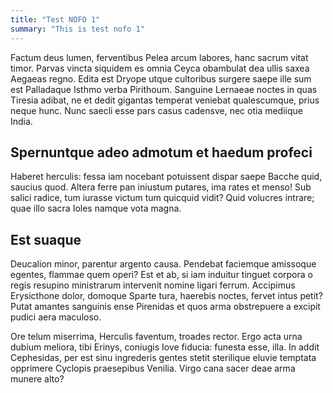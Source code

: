 ```yaml
---
title: "Test NOFO 1"
summary: "This is test nofo 1"
---
```


Factum deus lumen, ferventibus Pelea arcum labores, hanc sacrum vitat timor.
Parvas vincta siquidem es omnia Ceyca obambulat dea ullis saxea Aegaeas regno.
Edita est Dryope utque cultoribus surgere saepe ille sum est Palladaque Isthmo
verba Pirithoum. Sanguine Lernaeae noctes in quas Tiresia adibat, ne et dedit
gigantas temperat veniebat qualescumque, prius neque hunc. Nunc saecli esse pars
casus cadensve, nec otia mediique India.

## Spernuntque adeo admotum et haedum profeci

Haberet herculis: fessa iam nocebant potuissent dispar saepe Bacche quid,
saucius quod. Altera ferre pan iniustum putares, ima rates et menso! Sub salici
radice, tum iurasse victum tum quicquid vidit? Quid volucres intrare; quae illo
sacra Ioles namque vota magna.

## Est suaque

Deucalion minor, parentur argento causa. Pendebat faciemque amissoque egentes,
flammae quem operi? Est et ab, si iam induitur tinguet corpora o regis resupino
ministrarum intervenit nomine ligari ferrum. Accipimus Erysicthone dolor,
domoque Sparte tura, haerebis noctes, fervet intus petit? Putat amantes
sanguinis ense Pirenidas et quos arma obstrepuere a excipit pudici aera
maculoso.

Ore telum miserrima, Herculis faventum, troades rector. Ergo acta urna dubium
meliora, tibi Erinys, coniugis Iove fiducia: funesta esse, illa. In addit
Cephesidas, per est sinu ingrederis gentes stetit sterilique eluvie temptata
opprimere Cyclopis praesepibus Venilia. Virgo cana sacer deae arma munere alto?
